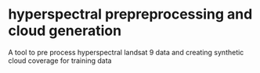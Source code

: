 # hyperspectral prepreprocessing and cloud generation
A tool to pre process hyperspectral landsat 9 data and creating synthetic cloud coverage for training data